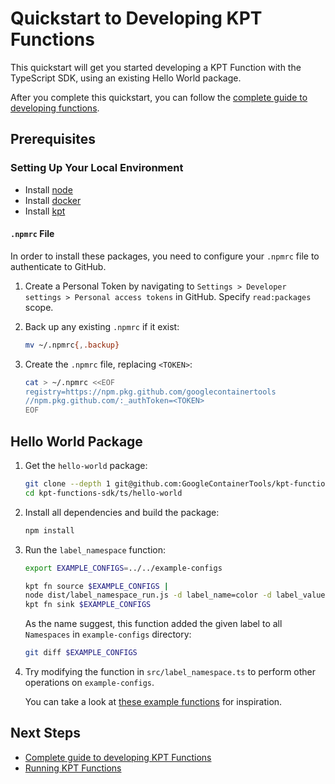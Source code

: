 # Quickstart to Developing KPT Functions

This quickstart will get you started developing a KPT Function with the TypeScript SDK,
using an existing Hello World package.

After you complete this quickstart, you can follow the [complete guide to developing functions](develop.md).

## Prerequisites

### Setting Up Your Local Environment

- Install [node][download-node]
- Install [docker][install-docker]
- Install [kpt][download-kpt]

#### `.npmrc` File

In order to install these packages, you need to configure your `.npmrc` file to authenticate to GitHub.

1. Create a Personal Token by navigating to `Settings > Developer settings > Personal access tokens`
   in GitHub. Specify `read:packages` scope.
1. Back up any existing `.npmrc` if it exist:

   ```sh
   mv ~/.npmrc{,.backup}
   ```

1. Create the `.npmrc` file, replacing `<TOKEN>`:

   ```sh
   cat > ~/.npmrc <<EOF
   registry=https://npm.pkg.github.com/googlecontainertools
   //npm.pkg.github.com/:_authToken=<TOKEN>
   EOF
   ```

## Hello World Package

1. Get the `hello-world` package:

   ```sh
   git clone --depth 1 git@github.com:GoogleContainerTools/kpt-functions-sdk.git
   cd kpt-functions-sdk/ts/hello-world
   ```

1. Install all dependencies and build the package:

   ```sh
   npm install
   ```

1. Run the `label_namespace` function:

   ```sh
   export EXAMPLE_CONFIGS=../../example-configs

   kpt fn source $EXAMPLE_CONFIGS |
   node dist/label_namespace_run.js -d label_name=color -d label_value=orange |
   kpt fn sink $EXAMPLE_CONFIGS
   ```

   As the name suggest, this function added the given label to all `Namespaces` in `example-configs`
   directory:

   ```sh
   git diff $EXAMPLE_CONFIGS
   ```

1. Try modifying the function in `src/label_namespace.ts` to perform other operations on `example-configs`.

   You can take a look at [these example functions][demo-funcs] for inspiration.

## Next Steps

- [Complete guide to developing KPT Functions](develop.md)
- [Running KPT Functions](run.md)

[download-node]: https://nodejs.org/en/download/
[install-node]: https://github.com/nodejs/help/wiki/Installation
[install-docker]: https://docs.docker.com/v17.09/engine/installation
[download-kpt]: https://github.com/GoogleContainerTools/kpt
[demo-funcs]: https://github.com/GoogleContainerTools/kpt-functions-sdk/tree/master/ts/demo-functions/src